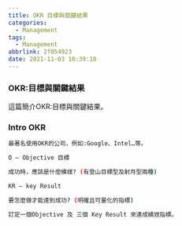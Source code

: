 ```yaml
---
title: OKR 目標與關鍵結果
categories:
  - Management
tags:
  - Management
abbrlink: 2f054923
date: 2021-11-03 10:39:10
---
```

### OKR:目標與關鍵結果
<!--more-->
這篇簡介OKR:目標與關鍵結果。

### Intro OKR
```sh
最著名使用OKR的公司，例如:Google、Intel…等。

O – Objective 目標

成功時，應該是什麼模樣? (有登山目標型及射月型兩種)

KR – key Result

要怎麼做才能達到成功? (明確且可量化的指標)

訂定一個Objective 及 三個 Key Result 來達成績效指標。
```